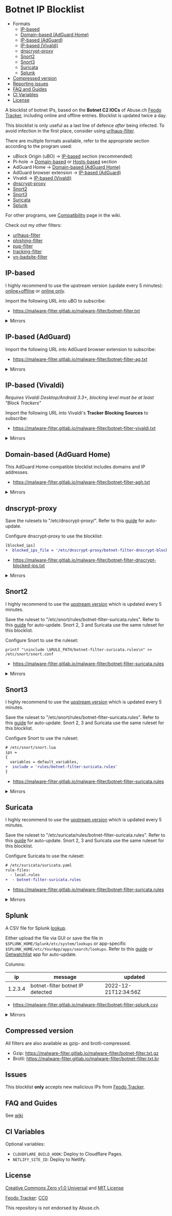 # Botnet IP Blocklist

- Formats
  - [IP-based](#ip-based)
  - [Domain-based (AdGuard Home)](#domain-based-adguard-home)
  - [IP-based (AdGuard)](#ip-based-adguard)
  - [IP-based (Vivaldi)](#ip-based-vivaldi)
  - [dnscrypt-proxy](#dnscrypt-proxy)
  - [Snort2](#)
  - [Snort3](#snort3)
  - [Suricata](#suricata)
  - [Splunk](#splunk)
- [Compressed version](#compressed-version)
- [Reporting issues](#issues)
- [FAQ and Guides](#faq-and-guides)
- [CI Variables](#ci-variables)
- [License](#license)

A blocklist of botnet IPs, based on the **Botnet C2 IOCs** of Abuse.ch [Feodo Tracker](https://feodotracker.abuse.ch/blocklist/#iocs), including online and offline entries. Blocklist is updated twice a day.

This blocklist is only useful as a last line of defence _after_ being infected. To avoid infection in the first place, consider using [urlhaus-filter](https://gitlab.com/malware-filter/urlhaus-filter).

There are multiple formats available, refer to the appropriate section according to the program used:

- uBlock Origin (uBO) -> [IP-based](#ip-based) section (recommended)
- Pi-hole -> [Domain-based](#domain-based) or [Hosts-based](#hosts-based) section
- AdGuard Home -> [Domain-based (AdGuard Home)](#domain-based-adguard-home)
- AdGuard browser extension -> [IP-based (AdGuard)](#ip-based-adguard)
- Vivaldi -> [IP-based (Vivaldi)](#ip-based-vivaldi)
- [dnscrypt-proxy](#dnscrypt-proxy)
- [Snort2](#snort2)
- [Snort3](#snort3)
- [Suricata](#suricata)
- [Splunk](#splunk)

For other programs, see [Compatibility](https://gitlab.com/malware-filter/malware-filter/wikis/compatibility) page in the wiki.

Check out my other filters:

- [urlhaus-filter](https://gitlab.com/malware-filter/urlhaus-filter)
- [phishing-filter](https://gitlab.com/malware-filter/phishing-filter)
- [pup-filter](https://gitlab.com/malware-filter/pup-filter)
- [tracking-filter](https://gitlab.com/malware-filter/tracking-filter)
- [vn-badsite-filter](https://gitlab.com/malware-filter/vn-badsite-filter)

## IP-based

I highly recommend to use the upstream version (update every 5 minutes): [online+offline](https://feodotracker.abuse.ch/downloads/ipblocklist.txt) or [online only](https://feodotracker.abuse.ch/downloads/ipblocklist_recommended.txt).

Import the following URL into uBO to subscribe:

- https://malware-filter.gitlab.io/malware-filter/botnet-filter.txt

<details>
<summary>Mirrors</summary>

- https://curbengh.github.io/malware-filter/botnet-filter.txt
- https://curbengh.github.io/botnet-filter/botnet-filter.txt
- https://malware-filter.gitlab.io/botnet-filter/botnet-filter.txt
- https://malware-filter.pages.dev/botnet-filter.txt
- https://botnet-filter.pages.dev/botnet-filter.txt

</details>

## IP-based (AdGuard)

Import the following URL into AdGuard browser extension to subscribe:

- https://malware-filter.gitlab.io/malware-filter/botnet-filter-ag.txt

<details>
<summary>Mirrors</summary>

- https://curbengh.github.io/malware-filter/botnet-filter-ag.txt
- https://curbengh.github.io/botnet-filter/botnet-filter-ag.txt
- https://malware-filter.gitlab.io/botnet-filter/botnet-filter-ag.txt
- https://malware-filter.pages.dev/botnet-filter-ag.txt
- https://botnet-filter.pages.dev/botnet-filter-ag.txt

</details>

## IP-based (Vivaldi)

_Requires Vivaldi Desktop/Android 3.3+, blocking level must be at least "Block Trackers"_

Import the following URL into Vivaldi's **Tracker Blocking Sources** to subscribe:

- https://malware-filter.gitlab.io/malware-filter/botnet-filter-vivaldi.txt

<details>
<summary>Mirrors</summary>

- https://curbengh.github.io/malware-filter/botnet-filter-vivaldi.txt
- https://curbengh.github.io/botnet-filter/botnet-filter-vivaldi.txt
- https://malware-filter.gitlab.io/botnet-filter/botnet-filter-vivaldi.txt
- https://malware-filter.pages.dev/botnet-filter-vivaldi.txt
- https://botnet-filter.pages.dev/botnet-filter-vivaldi.txt

</details>

## Domain-based (AdGuard Home)

This AdGuard Home-compatible blocklist includes domains and IP addresses.

- https://malware-filter.gitlab.io/malware-filter/botnet-filter-agh.txt

<details>
<summary>Mirrors</summary>

- https://curbengh.github.io/malware-filter/botnet-filter-agh.txt
- https://curbengh.github.io/botnet-filter/botnet-filter-agh.txt
- https://malware-filter.gitlab.io/botnet-filter/botnet-filter-agh.txt
- https://malware-filter.pages.dev/botnet-filter-agh.txt
- https://botnet-filter.pages.dev/botnet-filter-agh.txt

</details>

## dnscrypt-proxy

Save the rulesets to "/etc/dnscrypt-proxy/". Refer to this [guide](https://gitlab.com/malware-filter/malware-filter/wikis/update-filter) for auto-update.

Configure dnscrypt-proxy to use the blocklist:

```diff
[blocked_ips]
+  blocked_ips_file = '/etc/dnscrypt-proxy/botnet-filter-dnscrypt-blocked-ips.txt'
```

- https://malware-filter.gitlab.io/malware-filter/botnet-filter-dnscrypt-blocked-ips.txt

<details>
<summary>Mirrors</summary>

- https://curbengh.github.io/malware-filter/botnet-filter-dnscrypt-blocked-ips.txt
- https://curbengh.github.io/botnet-filter/botnet-filter-dnscrypt-blocked-ips.txt
- https://malware-filter.gitlab.io/botnet-filter/botnet-filter-dnscrypt-blocked-ips.txt
- https://malware-filter.pages.dev/botnet-filter-dnscrypt-blocked-ips.txt
- https://botnet-filter.pages.dev/botnet-filter-dnscrypt-blocked-ips.txt

</details>

## Snort2

I highly recommend to use the [upstream version](https://feodotracker.abuse.ch/blocklist/#ip-ids) which is updated every 5 minutes.

Save the ruleset to "/etc/snort/rules/botnet-filter-suricata.rules". Refer to this [guide](https://gitlab.com/malware-filter/malware-filter/wikis/update-filter) for auto-update. Snort 2, 3 and Suricata use the same ruleset for this blocklist.

Configure Snort to use the ruleset:

`printf "\ninclude \$RULE_PATH/botnet-filter-suricata.rules\n" >> /etc/snort/snort.conf`

- https://malware-filter.gitlab.io/malware-filter/botnet-filter-suricata.rules

<details>
<summary>Mirrors</summary>

- https://curbengh.github.io/malware-filter/botnet-filter-suricata.rules
- https://curbengh.github.io/botnet-filter/botnet-filter-suricata.rules
- https://malware-filter.gitlab.io/botnet-filter/botnet-filter-suricata.rules
- https://malware-filter.pages.dev/botnet-filter-suricata.rules
- https://botnet-filter.pages.dev/botnet-filter-suricata.rules

</details>

## Snort3

I highly recommend to use the [upstream version](https://feodotracker.abuse.ch/blocklist/#ip-ids) which is updated every 5 minutes.

Save the ruleset to "/etc/snort/rules/botnet-filter-suricata.rules". Refer to this [guide](https://gitlab.com/malware-filter/malware-filter/wikis/update-filter) for auto-update. Snort 2, 3 and Suricata use the same ruleset for this blocklist.

Configure Snort to use the ruleset:

```diff
# /etc/snort/snort.lua
ips =
{
  variables = default_variables,
+  include = 'rules/botnet-filter-suricata.rules'
}
```

- https://malware-filter.gitlab.io/malware-filter/botnet-filter-suricata.rules

<details>
<summary>Mirrors</summary>

- https://curbengh.github.io/malware-filter/botnet-filter-suricata.rules
- https://curbengh.github.io/botnet-filter/botnet-filter-suricata.rules
- https://malware-filter.gitlab.io/botnet-filter/botnet-filter-suricata.rules
- https://malware-filter.pages.dev/botnet-filter-suricata.rules
- https://botnet-filter.pages.dev/botnet-filter-suricata.rules

</details>

## Suricata

I highly recommend to use the [upstream version](https://feodotracker.abuse.ch/blocklist/#ip-ids) which is updated every 5 minutes.

Save the ruleset to "/etc/suricata/rules/botnet-filter-suricata.rules". Refer to this [guide](https://gitlab.com/malware-filter/malware-filter/wikis/update-filter) for auto-update. Snort 2, 3 and Suricata use the same ruleset for this blocklist.

Configure Suricata to use the ruleset:

```diff
# /etc/suricata/suricata.yaml
rule-files:
  - local.rules
+  - botnet-filter-suricata.rules
```

- https://malware-filter.gitlab.io/malware-filter/botnet-filter-suricata.rules

<details>
<summary>Mirrors</summary>

- https://curbengh.github.io/malware-filter/botnet-filter-suricata.rules
- https://curbengh.github.io/botnet-filter/botnet-filter-suricata.rules
- https://malware-filter.gitlab.io/botnet-filter/botnet-filter-suricata.rules
- https://malware-filter.pages.dev/botnet-filter-suricata.rules
- https://botnet-filter.pages.dev/botnet-filter-suricata.rules

</details>

## Splunk

A CSV file for Splunk [lookup](https://docs.splunk.com/Documentation/Splunk/9.0.2/Knowledge/Aboutlookupsandfieldactions).

Either upload the file via GUI or save the file in `$SPLUNK_HOME/Splunk/etc/system/lookups` or app-specific `$SPLUNK_HOME/etc/YourApp/apps/search/lookups`. Refer to this [guide](https://gitlab.com/malware-filter/malware-filter/wikis/update-filter) or [Getwatchlist](https://splunkbase.splunk.com/app/635) app for auto-update.

Columns:

| ip      | message                          | updated              |
| ------- | -------------------------------- | -------------------- |
| 1.2.3.4 | botnet-filter botnet IP detected | 2022-12-21T12:34:56Z |

- https://malware-filter.gitlab.io/malware-filter/botnet-filter-splunk.csv

<details>
<summary>Mirrors</summary>

- https://curbengh.github.io/malware-filter/botnet-filter-splunk.csv
- https://curbengh.github.io/botnet-filter/botnet-filter-splunk.csv
- https://malware-filter.gitlab.io/botnet-filter/botnet-filter-splunk.csv
- https://malware-filter.pages.dev/botnet-filter-splunk.csv
- https://botnet-filter.pages.dev/botnet-filter-splunk.csv

</details>

## Compressed version

All filters are also available as gzip- and brotli-compressed.

- Gzip: https://malware-filter.gitlab.io/malware-filter/botnet-filter.txt.gz
- Brotli: https://malware-filter.gitlab.io/malware-filter/botnet-filter.txt.br

## Issues

This blocklist **only** accepts new malicious IPs from [Feodo Tracker](https://feodotracker.abuse.ch/).

## FAQ and Guides

See [wiki](https://gitlab.com/malware-filter/malware-filter/-/wikis/home)

## CI Variables

Optional variables:

- `CLOUDFLARE_BUILD_HOOK`: Deploy to Cloudflare Pages.
- `NETLIFY_SITE_ID`: Deploy to Netlify.

## License

[Creative Commons Zero v1.0 Universal](LICENSE-CC0.md) and [MIT License](LICENSE-CC0.md)

[Feodo Tracker](https://feodotracker.abuse.ch/): [CC0](https://creativecommons.org/publicdomain/zero/1.0/)

This repository is not endorsed by Abuse.ch.
